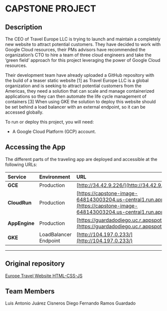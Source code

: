 # CAPSTONE PROJECT

## Description


The CEO of Travel Europe LLC is trying to launch and maintain a completely new website to attract potential customers. They have decided to work with Google Cloud resources, their PMs advisors have recommended the organization’s CTO to hire a team of three cloud engineers and take the ‘green field’ approach for this project leveraging the power of Google Cloud resources. 

Their development team have already uploaded a GitHub repository with the build of a teaser static website [1] as Travel Europe LLC is a global organization and is seeking to attract potential customers from the Americas, they need a solution that can scale and manage containerized applications so they can then automate the life cycle management of containers [3] When using GKE the solution to deploy this website should be set behind a load balancer with an external endpoint, so it can be accessed globally.


To run or deploy this project, you will need:

* A Google Cloud Platform (GCP) account.

## Accessing the App

The different parts of the traveling app are deployed and accessible at the following URLs:

| Service           | Environment   | URL                                                        |
| :---------------- | :------------ | :--------------------------------------------------------- |
| **GCE** | Production    | [http://34.42.9.226/](http://34.42.9.226/)                    |
| **CloudRun** | Production    | [https://capstone-image-648143003204.us-central1.run.app/#](https://capstone-image-648143003204.us-central1.run.app/#)                         |
| **AppEngine**|Production   | [https://guardadodiego.uc.r.appspot.com/](https://guardadodiego.uc.r.appspot.com/)                      |
| **GKE**| LoadBalancer Endpoint    | [http://104.197.0.233/](http://104.197.0.233/)                     |


---

## Original repository
[Europe Travel Website HTML-CSS-JS](https://github.com/GNiruthian/Europe-Travel-Website-html-css-js)

## Team Members
Luis Antonio Juárez Cisneros
Diego Fernando Ramos Guardado
